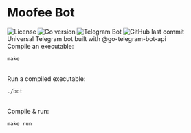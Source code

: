 # Moofee Bot
![License](https://img.shields.io/github/license/allenvox/moofee-bot?color=orange)
![Go version](https://img.shields.io/github/go-mod/go-version/allenvox/moofee-bot?label=Go)
![Telegram Bot](https://img.shields.io/badge/Telegram-%40moofee__bot-blue?logo=telegram&link=https://t.me/moofee_bot)
![GitHub last commit](https://img.shields.io/github/last-commit/allenvox/moofee-bot)
<br>Universal Telegram bot built with @go-telegram-bot-api
<br>Compile an executable:<br>
```
make
```
<br>Run a compiled executable:<br>
```
./bot
```
<br>Compile & run:<br>
```
make run
```